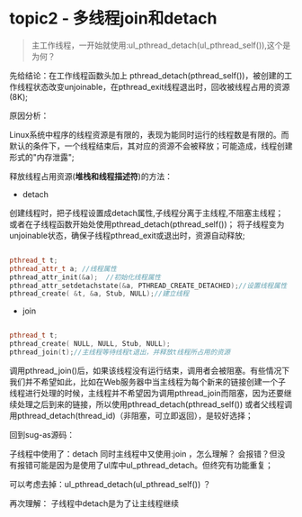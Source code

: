 # topic2 - 多线程join和detach


> 主工作线程，一开始就使用:ul_pthread_detach(ul_pthread_self()),这个是为何？

先给结论：在工作线程函数头加上 pthread_detach(pthread_self())，被创建的工作线程状态改变unjoinable，在pthread_exit线程退出时，回收被线程占用的资源(8K);


原因分析：

Linux系统中程序的线程资源是有限的，表现为能同时运行的线程数是有限的。而默认的条件下，一个线程结束后，其对应的资源不会被释放；可能造成，线程创建形式的"内存泄露";

释放线程占用资源(**堆栈和线程描述符**)的方法：

* detach

创建线程时，把子线程设置成detach属性,子线程分离于主线程,不阻塞主线程；
或者在子线程函数开始处使用pthread_detach(pthread_self())；
将子线程变为unjoinable状态，确保子线程pthread_exit或退出时，资源自动释放;

```c++

pthread_t t;
pthread_attr_t a; //线程属性
pthread_attr_init(&a);  //初始化线程属性
pthread_attr_setdetachstate(&a, PTHREAD_CREATE_DETACHED);//设置线程属性
pthread_create( &t, &a, Stub, NULL);//建立线程

```


* join

```c++

pthread_t t;
pthread_create( NULL, NULL, Stub, NULL);
pthread_join(t);//主线程等待线程t退出，并释放t线程所占用的资源

```

调用pthread_join()后，如果该线程没有运行结束，调用者会被阻塞。有些情况下我们并不希望如此，比如在Web服务器中当主线程为每个新来的链接创建一个子线程进行处理的时候，主线程并不希望因为调用pthread_join而阻塞，因为还要继续处理之后到来的链接，所以使用pthread_detach(pthread_self()) 
或者父线程调用pthread_detach(thread_id)（非阻塞，可立即返回），是较好选择；


回到sug-as源码：

子线程中使用了：detach 同时主线程中又使用:join ，怎么理解？ 会报错？但没有报错可能是因为是使用了ul库中ul_pthread_detach。但终究有功能重复；

可以考虑去掉：ul_pthread_detach(ul_pthread_self()) ？ 

再次理解： 子线程中detach是为了让主线程继续

